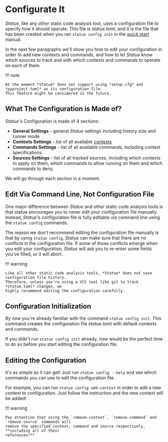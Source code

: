 # Configurate It

*Statue*, like any other static code analysis tool, uses a configuration file to specify how it should operate.
This file is *statue.toml*, and it is the file that has been created when you ran `statue config init`
in the [quick start](quick_start.md) manual.

In the next few paragraphs we'll show you how to edit your configuration in order to add new contexts and
commands, and how to let *Statue* know which sources to track and with which contexts and commands to operate on
each of them.

!!! note

    At the moment *Statue* does not support using *setup.cfg* and *pyproject.toml* as its configuration file.
    This feature might be considered in the future.

## What The Configuration is Made of?

*Statue*'s Configuration is made of 4 sections:

- **General Settings** - general *Statue* settings including history size and runner mode
- **Contexts Settings** - list of all available [contexts](contexts.md)
- **Commands Settings** - list of all available commands, including context specifications
- **Sources Settings** - list of all tracked sources, including which contexts to apply on them, which commands
to allow running on them and which commands to deny.

We will go through each section in a moment.

## Edit Via Command Line, Not Configuration File

One major difference between *Statue* and other static code analysis tools is that statue
encourages you to never edit your configuration file manually. Instead, *Statue*'s
configuration file is fully editable via command line using the `statue config` commands.

The reason we don't recommend editing the configuration file manually is that by using
`statue config`, *Statue* can make sure that there are no conflicts in the configuration file.
If some of those conflicts emerge when you edit your configuration, *Statue* will ask you
to re-enter some fields you've filled, or it will abort.

!!! warning

    Like all other static code analysis tools, *Statue* does not save configuration file history.
    Therefore, unless you're using a VCS tool like git to track *statue.toml* changes, we
    highly recommend editing the configuration carefully. 

## Configuration Initialization

By now you're already familiar with the command `statue config init`. This command creates the configuration file
*statue.toml* with default contexts and commands.

If you didn't run `statue config init` already, now would be the perfect time to do so before
you start editing the configuration file.

## Editing the Configuration

It's as simple as it can get! Just run `statue config --help` and see which commands you
can use to edit the configuration file.

For example, you can run `statue config add-context` in order to add a new context to
configuration. Just follow the instruction and the new context will be added!

!!! warning

    Pay attention that using the `remove-context`, `remove-command` and `remove-source` commands will
    remove the specified context, command and source respectively, **including all of their
    references!**